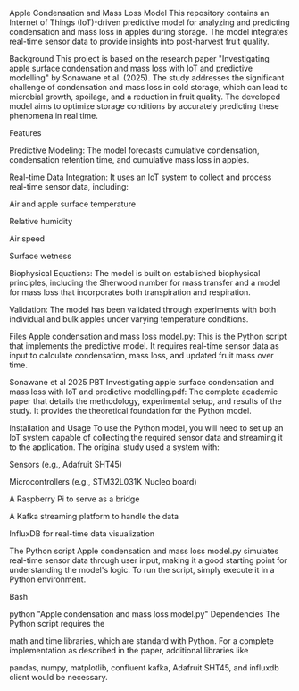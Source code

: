 Apple Condensation and Mass Loss Model
This repository contains an Internet of Things (IoT)-driven predictive model for analyzing and predicting condensation and mass loss in apples during storage. The model integrates real-time sensor data to provide insights into post-harvest fruit quality.

Background
This project is based on the research paper "Investigating apple surface condensation and mass loss with IoT and predictive modelling" by Sonawane et al. (2025). The study addresses the significant challenge of condensation and mass loss in cold storage, which can lead to microbial growth, spoilage, and a reduction in fruit quality. The developed model aims to optimize storage conditions by accurately predicting these phenomena in real time.

Features

Predictive Modeling: The model forecasts cumulative condensation, condensation retention time, and cumulative mass loss in apples.

Real-time Data Integration: It uses an IoT system to collect and process real-time sensor data, including:

Air and apple surface temperature 

Relative humidity 

Air speed 

Surface wetness 


Biophysical Equations: The model is built on established biophysical principles, including the Sherwood number for mass transfer and a model for mass loss that incorporates both transpiration and respiration.


Validation: The model has been validated through experiments with both individual and bulk apples under varying temperature conditions.

Files
Apple condensation and mass loss model.py: This is the Python script that implements the predictive model. It requires real-time sensor data as input to calculate condensation, mass loss, and updated fruit mass over time.

Sonawane et al 2025 PBT Investigating apple surface condensation and mass loss with IoT and predictive modelling.pdf: The complete academic paper that details the methodology, experimental setup, and results of the study. It provides the theoretical foundation for the Python model.

Installation and Usage
To use the Python model, you will need to set up an IoT system capable of collecting the required sensor data and streaming it to the application. The original study used a system with:

Sensors (e.g., Adafruit SHT45) 

Microcontrollers (e.g., STM32L031K Nucleo board) 

A Raspberry Pi to serve as a bridge 

A Kafka streaming platform to handle the data 

InfluxDB for real-time data visualization 

The Python script Apple condensation and mass loss model.py simulates real-time sensor data through user input, making it a good starting point for understanding the model's logic. To run the script, simply execute it in a Python environment.

Bash

python "Apple condensation and mass loss model.py"
Dependencies
The Python script requires the 

math and time libraries, which are standard with Python. For a complete implementation as described in the paper, additional libraries like 

pandas, numpy, matplotlib, confluent kafka, Adafruit SHT45, and influxdb client would be necessary.